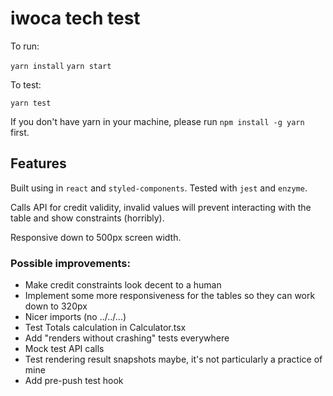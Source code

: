 # iwoca tech test

To run:

`yarn install`
`yarn start`

To test:

`yarn test`

If you don't have yarn in your machine, please run `npm install -g yarn` first.

## Features

Built using in `react` and `styled-components`. Tested with `jest` and `enzyme`.

Calls API for credit validity, invalid values will prevent interacting with the table and show constraints (horribly).

Responsive down to 500px screen width.

### Possible improvements:

* Make credit constraints look decent to a human
* Implement some more responsiveness for the tables so they can work down to 320px
* Nicer imports (no ../../...)
* Test Totals calculation in Calculator.tsx
* Add "renders without crashing" tests everywhere
* Mock test API calls
* Test rendering result snapshots maybe, it's not particularly a practice of mine
* Add pre-push test hook